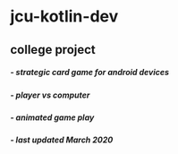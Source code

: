 # jcu-kotlin-dev
## college project
##### - strategic card game for android devices
##### - player vs computer 
##### - animated game play
##### - last updated March 2020
